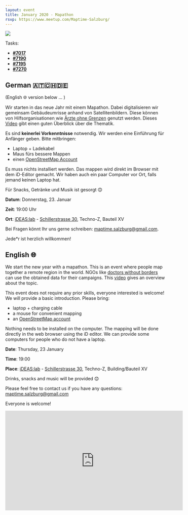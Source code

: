 ```yaml
---
layout: event
title: January 2020 - Mapathon
rsvp: https://www.meetup.com/Maptime-Salzburg/
---
```

![]({{site.baseurl}}/img/2019-09-18_mapping.jpg)

Tasks:

- [**#7017**](https://tasks.hotosm.org/project/7017)
- [**#7190**](https://tasks.hotosm.org/project/7190)
- [**#7195**](https://tasks.hotosm.org/project/7195)
- [**#7270**](https://tasks.hotosm.org/project/7270)



## German 🇦🇹🇨🇭🇩🇪
(English 🌐 version below ... )

Wir starten in das neue Jahr mit einem Mapathon. Dabei digitalisieren wir gemeinsam Gebäudeumrisse anhand von Satellitenbildern. Diese können von Hilfsorganisationen wie [Ärzte ohne Grenzen](https://www.aerzte-ohne-grenzen.at/) genutzt werden. Dieses [Video](https://www.youtube.com/watch?v=pAcsCmvG2hs) gibt einen guten Überblick über die Thematik.

Es sind **keinerlei Vorkenntnisse** notwendig. Wir werden eine Einführung für Anfänger geben. Bitte mitbringen:

* Laptop + Ladekabel
* Maus fürs bessere Mappen
* einen [OpenStreetMap Account](https://www.openstreetmap.org/user/new)

Es muss nichts installiert werden. Das mappen wird direkt im Browser mit dem iD-Editor gemacht. Wir haben auch ein paar Computer vor Ort, falls jemand keinen Laptop hat.

Für Snacks, Getränke und Musik ist gesorgt 😊

**Datum**: Donnerstag, 23. Januar

**Zeit**: 19:00 Uhr

**Ort**: [iDEAS:lab](https://ideaslab.sbg.ac.at/) - [Schillerstrasse 30](https://www.openstreetmap.org/node/4787833494), Techno-Z, Bauteil XV

Bei Fragen könnt Ihr uns gerne schreiben: [maptime.salzburg@gmail.com](mailto:maptime.salzburg@gmail.com?subject=Mapathon). 

Jede*r ist herzlich willkommen!


## English 🌐

We start the new year with a mapathon. This is an event where people map together a remote region in the world. NGOs like [doctors without borders](https://www.aerzte-ohne-grenzen.at/en/msf-work-with-us-en) can use the obtained data for their campaigns. This [video](https://www.youtube.com/watch?v=pAcsCmvG2hs) gives an overview about the topic.

This event does not require any prior skills, everyone interested is welcome! We will provide a basic introduction.
Please bring:

* laptop + charging cable
* a mouse for convenient mapping
* an [OpenStreetMap account](https://www.openstreetmap.org/user/new)

Nothing needs to be installed on the computer. The mapping will be done directly in the web browser using the iD editor. We can provide some computers for people who do not have a laptop. 

**Date**: Thursday, 23 January

**Time**: 19:00

**Place**: [iDEAS:lab](https://ideaslab.sbg.ac.at/) - [Schillerstrasse 30](https://www.openstreetmap.org/node/4787833494), Techno-Z, Building/Bauteil XV

Drinks, snacks and music will be provided 😊

Please feel free to contact us if you have any questions: [maptime.salzburg@gmail.com](mailto:maptime.salzburg@gmail.com?subject=Mapathon)

Everyone is welcome!

<iframe width="560" height="315" src="https://www.youtube.com/embed/pAcsCmvG2hs" frameborder="0" allow="accelerometer; autoplay; encrypted-media; gyroscope; picture-in-picture" allowfullscreen></iframe>
